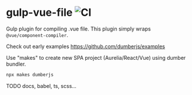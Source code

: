 # gulp-vue-file ![CI](https://github.com/dumberjs/gulp-vue-file/workflows/CI/badge.svg)

Gulp plugin for compiling .vue file. This plugin simply wraps `@vue/component-compiler`.

Check out early examples https://github.com/dumberjs/examples

Use "makes" to create new SPA project (Aurelia/React/Vue) using dumber bundler.

```bash
npx makes dumberjs
```

TODO docs, babel, ts, scss...

